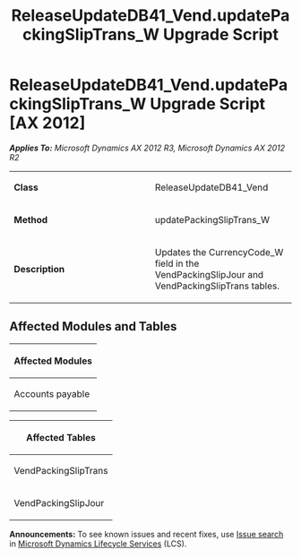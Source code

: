 ﻿---
title: ReleaseUpdateDB41_Vend.updatePackingSlipTrans_W Upgrade Script
TOCTitle: ReleaseUpdateDB41_Vend.updatePackingSlipTrans_W Upgrade Script
ms:assetid: 0771219c-009f-a4de-07d3-ef92a7c9410b
ms:mtpsurl: https://msdn.microsoft.com/en-us/library/JJ684759(v=AX.60)
ms:contentKeyID: 49706455
ms.date: 05/18/2015
mtps_version: v=AX.60
---

# ReleaseUpdateDB41\_Vend.updatePackingSlipTrans\_W Upgrade Script [AX 2012]


_**Applies To:** Microsoft Dynamics AX 2012 R3, Microsoft Dynamics AX 2012 R2_

<table>
<colgroup>
<col style="width: 50%" />
<col style="width: 50%" />
</colgroup>
<tbody>
<tr class="odd">
<td><p><strong>Class</strong></p></td>
<td><p>ReleaseUpdateDB41_Vend</p></td>
</tr>
<tr class="even">
<td><p><strong>Method</strong></p></td>
<td><p>updatePackingSlipTrans_W</p></td>
</tr>
<tr class="odd">
<td><p><strong>Description</strong></p></td>
<td><p>Updates the CurrencyCode_W field in the VendPackingSlipJour and VendPackingSlipTrans tables.</p></td>
</tr>
</tbody>
</table>


## Affected Modules and Tables

<table>
<colgroup>
<col style="width: 100%" />
</colgroup>
<thead>
<tr class="header">
<th><p>Affected Modules</p></th>
</tr>
</thead>
<tbody>
<tr class="odd">
<td><p>Accounts payable</p></td>
</tr>
</tbody>
</table>


<table>
<colgroup>
<col style="width: 100%" />
</colgroup>
<thead>
<tr class="header">
<th><p>Affected Tables</p></th>
</tr>
</thead>
<tbody>
<tr class="odd">
<td><p>VendPackingSlipTrans</p></td>
</tr>
<tr class="even">
<td><p>VendPackingSlipJour</p></td>
</tr>
</tbody>
</table>

  
**Announcements:** To see known issues and recent fixes, use [Issue search](http://go.microsoft.com/fwlink/?linkid=389258) in [Microsoft Dynamics Lifecycle Services](http://go.microsoft.com/fwlink/?linkid=306505) (LCS).

